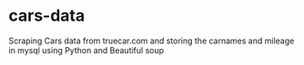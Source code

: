 # cars-data
Scraping Cars data from truecar.com and storing the carnames and mileage in mysql using Python and Beautiful soup
